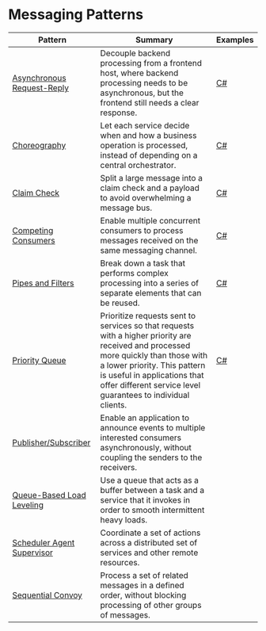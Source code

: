 # Messaging Patterns

| Pattern | Summary | Examples |
| --- | --- | --- |
| [Asynchronous Request-Reply](https://docs.microsoft.com/en-us/azure/architecture/patterns/async-request-reply) | Decouple backend processing from a frontend host, where backend processing needs to be asynchronous, but the frontend still needs a clear response. | [C#](https://docs.microsoft.com/en-us/azure/architecture/patterns/async-request-reply#example) |
| [Choreography](https://docs.microsoft.com/en-us/azure/architecture/patterns/choreography) | Let each service decide when and how a business operation is processed, instead of depending on a central orchestrator. | [C#](https://docs.microsoft.com/en-us/azure/architecture/patterns/choreography#example) |
| [Claim Check](https://docs.microsoft.com/en-us/azure/architecture/patterns/claim-check) | Split a large message into a claim check and a payload to avoid overwhelming a message bus. | [C#](https://docs.microsoft.com/en-us/azure/architecture/patterns/claim-check#examples) |
| [Competing Consumers](https://docs.microsoft.com/en-us/azure/architecture/patterns/competing-consumers) | Enable multiple concurrent consumers to process messages received on the same messaging channel. | [C#](https://docs.microsoft.com/en-us/azure/architecture/patterns/competing-consumers#example) |
| [Pipes and Filters](https://docs.microsoft.com/en-us/azure/architecture/patterns/pipes-and-filters) | Break down a task that performs complex processing into a series of separate elements that can be reused. | [C#](https://docs.microsoft.com/en-us/azure/architecture/patterns/pipes-and-filters#example) |
| [Priority Queue](https://docs.microsoft.com/en-us/azure/architecture/patterns/priority-queue) | Prioritize requests sent to services so that requests with a higher priority are received and processed more quickly than those with a lower priority. This pattern is useful in applications that offer different service level guarantees to individual clients. | [C#](https://docs.microsoft.com/en-us/azure/architecture/patterns/priority-queue#example) |
| [Publisher/Subscriber](https://docs.microsoft.com/en-us/azure/architecture/patterns/publisher-subscriber) | Enable an application to announce events to multiple interested consumers asynchronously, without coupling the senders to the receivers. |  |
| [Queue-Based Load Leveling](https://docs.microsoft.com/en-us/azure/architecture/patterns/queue-based-load-leveling) | Use a queue that acts as a buffer between a task and a service that it invokes in order to smooth intermittent heavy loads. |  |
| [Scheduler Agent Supervisor](https://docs.microsoft.com/en-us/azure/architecture/patterns/scheduler-agent-supervisor) | Coordinate a set of actions across a distributed set of services and other remote resources. |  |
| [Sequential Convoy](https://docs.microsoft.com/en-us/azure/architecture/patterns/sequential-convoy) | Process a set of related messages in a defined order, without blocking processing of other groups of messages. |  |

